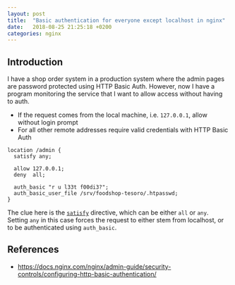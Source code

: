 ```yaml
---
layout: post
title:  "Basic authentication for everyone except localhost in nginx"
date:   2018-08-25 21:25:18 +0200
categories: nginx
---
```


## Introduction

I have a shop order system in a production system where the admin pages are
password protected using HTTP Basic Auth. However, now I have a program
monitoring the service that I want to allow access without having to auth.

- If the request comes from the local machine, i.e. `127.0.0.1`, allow without
  login prompt
- For all other remote addresses require valid credentials with HTTP Basic Auth

```
location /admin {
  satisfy any;

  allow 127.0.0.1;
  deny  all;

  auth_basic "r u l33t f00di3?";
  auth_basic_user_file /srv/foodshop-tesoro/.htpasswd;
}
```

The clue here is the [`satisfy`][satisfy-directive] directive, which can be
either `all` or `any`. Setting `any` in this case forces the request to either
stem from localhost, or to be authenticated using `auth_basic`.

## References
- https://docs.nginx.com/nginx/admin-guide/security-controls/configuring-http-basic-authentication/

[satisfy-directive]: https://nginx.org/en/docs/http/ngx_http_core_module.html#satisfy

